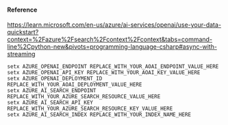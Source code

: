 #### Reference
https://learn.microsoft.com/en-us/azure/ai-services/openai/use-your-data-quickstart?context=%2Fazure%2Fsearch%2Fcontext%2Fcontext&tabs=command-line%2Cpython-new&pivots=programming-language-csharp#async-with-streaming

```pwsh
setx AZURE_OPENAI_ENDPOINT REPLACE_WITH_YOUR_AOAI_ENDPOINT_VALUE_HERE
setx AZURE_OPENAI_API_KEY REPLACE_WITH_YOUR_AOAI_KEY_VALUE_HERE
setx AZURE_OPENAI_DEPLOYMENT_ID REPLACE_WITH_YOUR_AOAI_DEPLOYMENT_VALUE_HERE
setx AZURE_AI_SEARCH_ENDPOINT REPLACE_WITH_YOUR_AZURE_SEARCH_RESOURCE_VALUE_HERE
setx AZURE_AI_SEARCH_API_KEY REPLACE_WITH_YOUR_AZURE_SEARCH_RESOURCE_KEY_VALUE_HERE
setx AZURE_AI_SEARCH_INDEX REPLACE_WITH_YOUR_INDEX_NAME_HERE
```

